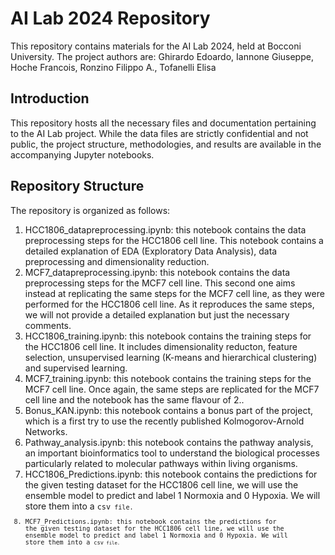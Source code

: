 # AI Lab 2024 Repository

This repository contains materials for the AI Lab 2024, held at Bocconi University. The project authors are: Ghirardo Edoardo, Iannone Giuseppe, Hoche Francois, Ronzino Filippo A., Tofanelli Elisa

## Introduction

This repository hosts all the necessary files and documentation pertaining to the AI Lab project. While the data files are strictly confidential and not public, the project structure, methodologies, and results are available in the accompanying Jupyter notebooks.

## Repository Structure

The repository is organized as follows:
1. HCC1806_datapreprocessing.ipynb: this notebook contains the data preprocessing steps for the HCC1806 cell line.
   This notebook contains a detailed explanation of EDA (Exploratory Data Analysis), data preprocessing and dimensionality reduction.
2. MCF7_datapreprocessing.ipynb: this notebook contains the data preprocessing steps for the MCF7 cell line. This second one aims instead at replicating the same steps for the MCF7 cell line, as they were performed for the HCC1806 cell line. As it reproduces the same steps, we will not provide a detailed explanation but just the necessary comments.
3. HCC1806_training.ipynb: this notebook contains the training steps for the HCC1806 cell line.
It includes dimensionality reducton, feature selection, unsupervised learning (K-means and hierarchical clustering) and supervised learning.
4. MCF7_training.ipynb: this notebook contains the training steps for the MCF7 cell line. Once again, the same steps are replicated for the MCF7 cell line and the notebook has the same flavour of 2..
5. Bonus_KAN.ipynb: this notebook contains a bonus part of the project, which is a first try to use the recently published Kolmogorov-Arnold Networks.
6. Pathway_analysis.ipynb: this notebook contains the pathway analysis, an important bioinformatics tool to understand the biological processes particularly related to molecular pathways within living organisms.
7. HCC1806_Predictions.ipynb: this notebook contains the predictions for the given testing dataset for the HCC1806 cell line, we will use the ensemble model to predict and label 1 Normoxia and 0 Hypoxia. We will store them into a <code>csv<code> file.
8. MCF7_Predictions.ipynb: this notebook contains the predictions for the given testing dataset for the HCC1806 cell line, we will use the ensemble model to predict and label 1 Normoxia and 0 Hypoxia. We will store them into a <code>csv<code> file.
